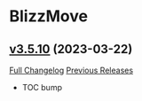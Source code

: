 # BlizzMove

## [v3.5.10](https://github.com/Kiatra/BlizzMove/tree/v3.5.10) (2023-03-22)
[Full Changelog](https://github.com/Kiatra/BlizzMove/compare/v3.5.9...v3.5.10) [Previous Releases](https://github.com/Kiatra/BlizzMove/releases)

- TOC bump  
